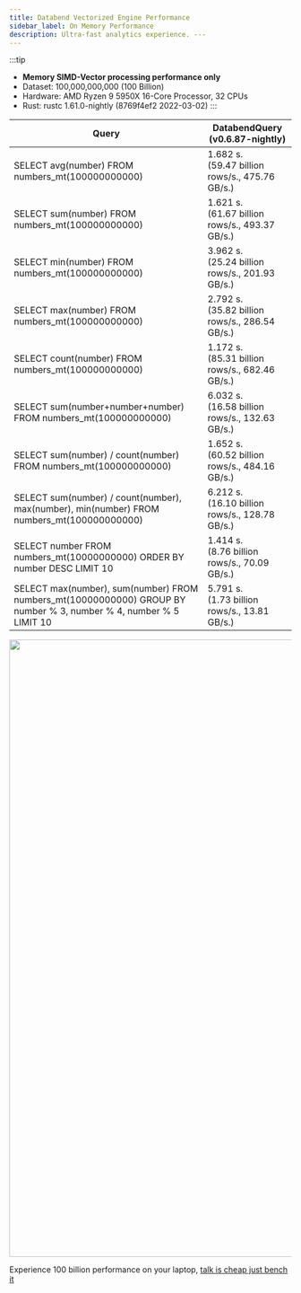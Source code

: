```yaml
---
title: Databend Vectorized Engine Performance
sidebar_label: On Memory Performance
description: Ultra-fast analytics experience. ---
---
```


:::tip
* **Memory SIMD-Vector processing performance only**
* Dataset: 100,000,000,000 (100 Billion)
* Hardware: AMD Ryzen 9 5950X 16-Core Processor, 32 CPUs
* Rust: rustc 1.61.0-nightly (8769f4ef2 2022-03-02) :::

| Query                                                                                                             | DatabendQuery (v0.6.87-nightly)                            |
| ----------------------------------------------------------------------------------------------------------------- | ---------------------------------------------------------- |
| SELECT avg(number) FROM numbers_mt(100000000000)                                                                  | 1.682 s.<br /> (59.47 billion rows/s., 475.76 GB/s.) |
| SELECT sum(number) FROM numbers_mt(100000000000)                                                                  | 1.621 s.<br /> (61.67 billion rows/s., 493.37 GB/s.) |
| SELECT min(number) FROM numbers_mt(100000000000)                                                                  | 3.962 s.<br /> (25.24 billion rows/s., 201.93 GB/s.) |
| SELECT max(number) FROM numbers_mt(100000000000)                                                                  | 2.792 s.<br /> (35.82 billion rows/s., 286.54 GB/s.) |
| SELECT count(number) FROM numbers_mt(100000000000)                                                                | 1.172 s.<br /> (85.31 billion rows/s., 682.46 GB/s.) |
| SELECT sum(number+number+number) FROM numbers_mt(100000000000)                                                    | 6.032 s.<br /> (16.58 billion rows/s., 132.63 GB/s.) |
| SELECT sum(number) / count(number) FROM numbers_mt(100000000000)                                                  | 1.652 s.<br /> (60.52 billion rows/s., 484.16 GB/s.) |
| SELECT sum(number) / count(number), max(number), min(number) FROM numbers_mt(100000000000)                        | 6.212 s.<br /> (16.10 billion rows/s., 128.78 GB/s.) |
| SELECT number FROM numbers_mt(10000000000) ORDER BY number DESC LIMIT 10                                          | 1.414 s.<br /> (8.76 billion rows/s., 70.09 GB/s.)   |
| SELECT max(number), sum(number) FROM numbers_mt(10000000000) GROUP BY number % 3, number % 4, number % 5 LIMIT 10 | 5.791 s.<br /> (1.73 billion rows/s., 13.81 GB/s.)   |


<img src="https://datafuse-1253727613.cos.ap-hongkong.myqcloud.com/databend-v1.61-groupby-10b.gif" width="1100" />

Experience 100 billion performance on your laptop, [talk is cheap just bench it](../10-deploy/00-local.md)
